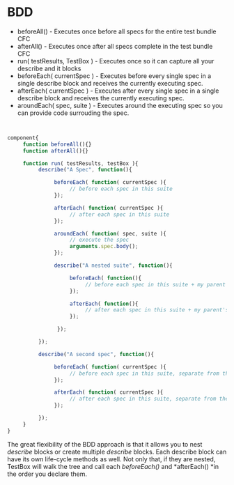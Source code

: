 # BDD

* beforeAll() - Executes once before all specs for the entire test bundle CFC
* afterAll() - Executes once after all specs complete in the test bundle CFC
* run( testResults, TestBox ) - Executes once so it can capture all your describe and it blocks
* beforeEach( currentSpec ) - Executes before every single spec in a single describe block and receives the currently executing spec.
* afterEach( currentSpec ) - Executes after every single spec in a single describe block and receives the currently executing spec.
* aroundEach( spec, suite ) - Executes around the executing spec so you can provide code surrouding the spec.

```javascript


component{
     function beforeAll(){}
     function afterAll(){}

     function run( testResults, testBox ){
          describe("A Spec", function(){

               beforeEach( function( currentSpec ){
                    // before each spec in this suite
               });

               afterEach( function( currentSpec ){
                    // after each spec in this suite
               });

               aroundEach( function( spec, suite ){
                    // execute the spec
                    arguments.spec.body();
               });

               describe("A nested suite", function(){

                    beforeEach( function(){
                         // before each spec in this suite + my parent's beforeEach()
                    });

                    afterEach( function(){
                         // after each spec in this suite + my parent's afterEach()
                    });

                });

          });

          describe("A second spec", function(){

               beforeEach( function( currentSpec ){
                    // before each spec in this suite, separate from the two other ones
               });

               afterEach( function( currentSpec ){
                    // after each spec in this suite, separate from the two other ones
               });

          });
     }
}
```

The great flexibility of the BDD approach is that it allows you to nest *describe* blocks or create multiple *describe* blocks. Each describe block can have its own life-cycle methods as well. Not only that, if they are nested, TestBox will walk the tree and call each *beforeEach()* and *afterEach() *in the order you declare them.


